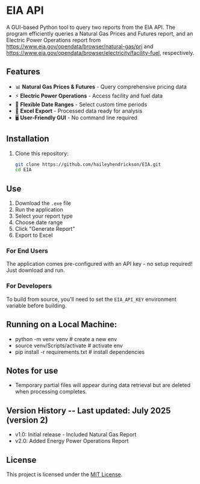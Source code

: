 # EIA API

A GUI-based Python tool to query two reports from the EIA API. The program efficiently queries a Natural Gas Prices and Futures report, and an Electric Power Operations report from https://www.eia.gov/opendata/browser/natural-gas/pri and https://www.eia.gov/opendata/browser/electricity/facility-fuel, respectively.

## Features
- 📊 **Natural Gas Prices & Futures** - Query comprehensive pricing data
- ⚡ **Electric Power Operations** - Access facility and fuel data  
- 📅 **Flexible Date Ranges** - Select custom time periods
- 📁 **Excel Export** - Processed data ready for analysis
- 🖥️ **User-Friendly GUI** - No command line required

## Installation

1. Clone this repository:
   ```bash
   git clone https://github.com/haileyhendrickson/EIA.git
   cd EIA

## Use
1. Download the `.exe` file
2. Run the application
3. Select your report type
4. Choose date range
5. Click "Generate Report"
6. Export to Excel

### For End Users
The application comes pre-configured with an API key - no setup required! Just download and run.

### For Developers
To build from source, you'll need to set the `EIA_API_KEY` environment variable before building.

## Running on a Local Machine:
- python -m venv venv  # create a new env
- source venv/Scripts/activate  # activate env
- pip install -r requirements.txt  # install dependencies

## Notes for use 
- Temporary partial files will appear during data retrieval but are deleted when processing completes.


## Version History -- Last updated: July 2025 (version 2) 
- v1.0: Initial release - Included Natural Gas Report
- v2.0: Added Energy Power Operations Report

## License
This project is licensed under the [MIT License](LICENSE).
